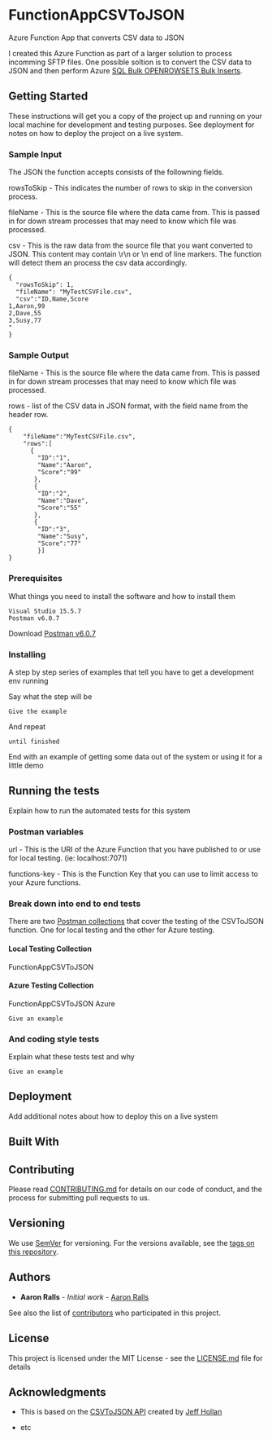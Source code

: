 # FunctionAppCSVToJSON

Azure Function App that converts CSV data to JSON

I created this Azure Function as part of a larger solution to process incomming SFTP files. One possible soltion is to convert the CSV data to JSON and then perform Azure [SQL Bulk OPENROWSETS Bulk Inserts](https://blogs.msdn.microsoft.com/sqlserverstorageengine/2015/10/07/bulk-importing-json-files-into-sql-server/).

## Getting Started

These instructions will get you a copy of the project up and running on your local machine for development and testing purposes. See deployment for notes on how to deploy the project on a live system.

### Sample Input

The JSON the function accepts consists of the followning fields.

rowsToSkip - This indicates the number of rows to skip in the conversion process.

fileName - This is the source file where the data came from. This is passed in for down stream processes that may need to know which file was processed.

csv - This is the raw data from the source file that you want converted to JSON.
This content may contain \r\n or \n end of line markers. The function will detect them an process the csv data accordingly.

```
{
  "rowsToSkip": 1,
  "fileName": "MyTestCSVFile.csv",
  "csv":"ID,Name,Score
1,Aaron,99
2,Dave,55
3,Susy,77
"
}
```

### Sample Output

fileName - This is the source file where the data came from. This is passed in for down stream processes that may need to know which file was processed.

rows - list of the CSV data in JSON format, with the field name from the header row.

```
{
    "fileName":"MyTestCSVFile.csv",
    "rows":[
      {
        "ID":"1",
        "Name":"Aaron",
        "Score":"99"
       },
       {
        "ID":"2",
        "Name":"Dave",
        "Score":"55"
       },
       {
        "ID":"3",
        "Name":"Susy",
        "Score":"77"
        }]
}

```
### Prerequisites

What things you need to install the software and how to install them

```
Visual Studio 15.5.7 
Postman v6.0.7
```
Download [Postman v6.0.7](https://www.getpostman.com/) 

### Installing

A step by step series of examples that tell you have to get a development env running

Say what the step will be

```
Give the example
```

And repeat

```
until finished
```

End with an example of getting some data out of the system or using it for a little demo

## Running the tests

Explain how to run the automated tests for this system

### Postman variables
url - This is the URI of the Azure Function that you have published to or use for local testing. (ie: localhost:7071)

functions-key - This is the Function Key that you can use to limit access to your Azure functions.

### Break down into end to end tests

There are two [Postman collections](https://github.com/aaronralls/FunctionAppCSVToJSON/tree/master/Postman%20Tests) that cover the testing of the CSVToJSON function. One for local testing and the other for Azure testing.

#### Local Testing Collection

FunctionAppCSVToJSON 

#### Azure Testing Collection

FunctionAppCSVToJSON Azure

```
Give an example
```

### And coding style tests

Explain what these tests test and why

```
Give an example
```

## Deployment

Add additional notes about how to deploy this on a live system

## Built With



## Contributing

Please read [CONTRIBUTING.md](https://gist.github.com/AaronRalls/b24679402957c63ec426) for details on our code of conduct, and the process for submitting pull requests to us.

## Versioning

We use [SemVer](http://semver.org/) for versioning. For the versions available, see the [tags on this repository](https://github.com/AaronRalls/FunctionAppCSVToJSON/tags). 

## Authors

* **Aaron Ralls** - *Initial work* - [Aaron Ralls](https://github.com/AaronRalls)

See also the list of [contributors](https://github.com/AaronRalls/FunctionAppCSVToJSON/contributors) who participated in this project.

## License

This project is licensed under the MIT License - see the [LICENSE.md](LICENSE.md) file for details

## Acknowledgments

* This is based on the [CSVToJSON API](https://github.com/jeffhollan/CSVtoJSON) created by [Jeff Hollan](https://github.com/jeffhollan)

* etc

